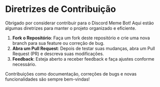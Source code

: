# Diretrizes de Contribuição

Obrigado por considerar contribuir para o Discord Meme Bot! Aqui estão algumas diretrizes para manter o projeto organizado e eficiente.

1. **Fork o Repositório**: Faça um fork deste repositório e crie uma nova branch para sua feature ou correção de bug.
2. **Abra um Pull Request**: Depois de testar suas mudanças, abra um Pull Request (PR) e descreva suas modificações.
3. **Feedback**: Esteja aberto a receber feedback e faça ajustes conforme necessário.

Contribuições como documentação, correções de bugs e novas funcionalidades são sempre bem-vindas!
